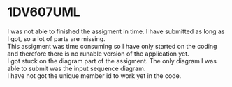 # 1DV607UML

I was not able to finished the assigment in time. I have submitted as long as I got, so a lot of parts are missing.<br> 
This assigment was time consuming so I have only started on the coding and therefore there is no runable version of the application yet. 
<br>I got stuck on the diagram part of the assigment. The only diagram I was able to submit was the input sequence diagram.<br>
I have not got the unique member id to work yet in the code.
